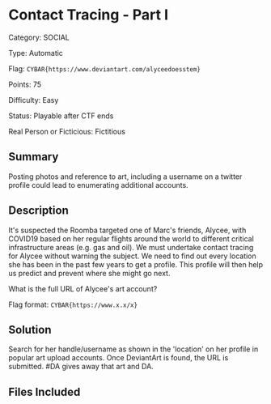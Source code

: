 # Contact Tracing - Part I
Category: SOCIAL

Type: Automatic

Flag: `CYBAR{https://www.deviantart.com/alyceedoesstem}`

Points: 75

Difficulty: Easy

Status: Playable after CTF ends

Real Person or Ficticious: Fictitious

## Summary
Posting photos and reference to art, including a username on a twitter profile could lead to enumerating additional accounts.

## Description
It's suspected the Roomba targeted one of Marc's friends, Alycee, with COVID19 based on her regular flights around the world to different critical infrastructure areas (e.g. gas and oil). We must undertake contact tracing for Alycee without warning the subject. We need to find out every location she has been in the past few years to get a profile. This profile will then help us predict and prevent where she might go next.

What is the full URL of Alycee's art account?

Flag format: `CYBAR{https://www.x.x/x}`

## Solution
Search for her handle/username as shown in the 'location' on her profile in popular art upload accounts. Once DeviantArt is found, the URL is submitted. #DA gives away that art and DA.

## Files Included
